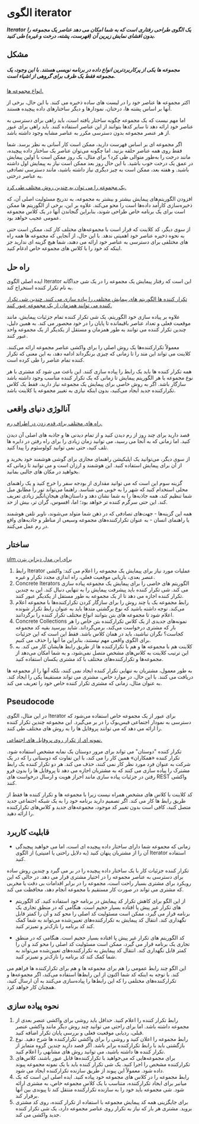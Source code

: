 # الگوی iterator
##### Iterator یک الگوی طراحی رفتاری است که به شما امکان می دهد عناصر یک مجموعه را بدون افشای نمایش زیرین آن (فهرست، پشته، درخت و غیره) طی کنید.

## مشکل
##### مجموعه ها یکی از پرکاربردترین انواع داده در برنامه نویسی هستند. با این وجود، یک مجموعه فقط یک ظرف برای گروهی از اشیاء است.


[انواع مجموعه ها.](https://refactoring.guru/images/patterns/diagrams/iterator/problem1.png)


اکثر مجموعه ها عناصر خود را در لیست های ساده ذخیره می کنند. با این حال، برخی از آنها بر اساس پشته ها، درختان، نمودارها و دیگر ساختارهای داده پیچیده هستند.

اما مهم نیست که یک مجموعه چگونه ساختار یافته است، باید راهی برای دسترسی به عناصر خود ارائه دهد تا سایر کدها بتوانند از این عناصر استفاده کنند. باید راهی برای عبور از هر عنصر مجموعه بدون دسترسی مکرر به عناصر مشابه وجود داشته باشد.

اگر مجموعه ای بر اساس فهرست دارید، ممکن است کار آسانی به نظر برسد. شما فقط روی همه عناصر حلقه بزنید. اما چگونه می‌توان عناصر یک ساختار داده پیچیده، مانند درخت را به‌طور متوالی طی کرد؟ برای مثال، یک روز ممکن است با اولین پیمایش در عمق یک درخت خوب باشید. با این حال روز بعد ممکن است نیاز به پیمایش اول داشته باشید. و هفته بعد، ممکن است به چیز دیگری نیاز داشته باشید، مانند دسترسی تصادفی به عناصر درختی.

[یک مجموعه را می توان به چندین روش مختلف طی کرد.](https://refactoring.guru/images/patterns/diagrams/iterator/problem2.png)

افزودن الگوریتم‌های پیمایش بیشتر و بیشتر به مجموعه، به تدریج مسئولیت اصلی آن، که ذخیره‌سازی کارآمد داده‌ها است را محو می‌کند. علاوه بر این، برخی از الگوریتم ها ممکن است برای یک برنامه خاص طراحی شوند، بنابراین گنجاندن آنها در یک کلاس مجموعه عمومی عجیب خواهد بود.

از سوی دیگر، کد کلاینت که قرار است با مجموعه‌های مختلف کار کند، ممکن است حتی به نحوه ذخیره عناصر خود اهمیتی ندهد. با این حال، از آنجایی که مجموعه ها همه راه های مختلفی برای دسترسی به عناصر خود ارائه می دهند، شما هیچ گزینه ای ندارید جز اینکه کد خود را با کلاس های مجموعه خاص ادغام کنید.

## راه حل
ایده اصلی الگوی Iterator این است که رفتار پیمایش یک مجموعه را در یک شی جداگانه به نام تکرار کننده استخراج کند.

[تکرار کننده ها الگوریتم های پیمایش مختلفی را پیاده سازی می کنند. چندین شی تکرار کننده می توانند همزمان از یک مجموعه عبور کنند.](https://refactoring.guru/images/patterns/diagrams/iterator/solution1.png)

علاوه بر پیاده سازی خود الگوریتم، یک شی تکرار کننده تمام جزئیات پیمایش، مانند موقعیت فعلی و تعداد عناصر باقیمانده تا پایان را در خود محصور می کند. به همین دلیل، چندین تکرار کننده می توانند به طور همزمان و مستقل از یکدیگر از یک مجموعه واحد عبور کنند.

معمولاً تکرارکننده‌ها یک روش اصلی را برای واکشی عناصر مجموعه ارائه می‌کنند. کلاینت می تواند این متد را تا زمانی که چیزی برنگرداند ادامه دهد، به این معنی که تکرار کننده تمام عناصر را طی کرده است.

همه تکرار کننده ها باید یک رابط را پیاده سازی کنند. این باعث می شود کد مشتری با هر نوع مجموعه یا هر الگوریتم پیمایش تا زمانی که یک تکرار کننده مناسب وجود داشته باشد سازگار باشد. اگر به روش خاصی برای پیمایش یک مجموعه نیاز دارید، فقط یک کلاس تکرارکننده جدید ایجاد می‌کنید، بدون اینکه نیازی به تغییر مجموعه یا کلاینت باشد.

## آنالوژی دنیای واقعی

[راه های مختلف برای قدم زدن در اطراف رم.](https://refactoring.guru/images/patterns/content/iterator/iterator-comic-1-en.png)

قصد دارید برای چند روز از رم دیدن کنید و از تمام دیدنی ها و جاذبه های اصلی آن دیدن کنید. اما زمانی که به آنجا می رسید، می توانید زمان زیادی را برای راه رفتن در دایره ها تلف کنید، حتی نمی توانید کولوسئوم را پیدا کنید.

از سوی دیگر، می‌توانید یک اپلیکیشن راهنمای مجازی برای گوشی هوشمند خود بخرید و از آن برای پیمایش استفاده کنید. این هوشمند و ارزان است و می توانید تا زمانی که بخواهید در مکان های جالبی بمانید.

گزینه سوم این است که می توانید مقداری از بودجه سفر را خرج کنید و یک راهنمای محلی استخدام کنید که شهر را به خوبی می شناسد. راهنما می‌تواند تور را مطابق میل شما تنظیم کند، همه جاذبه‌ها را به شما نشان دهد و داستان‌های هیجان‌انگیز زیادی تعریف کند. این حتی سرگرم کننده تر خواهد بود؛ اما، افسوس، گران تر، بیش از حد.

همه این گزینه‌ها - جهت‌های تصادفی که در ذهن شما متولد می‌شوند، ناوبر تلفن هوشمند یا راهنمای انسان - به عنوان تکرارکننده‌های مجموعه وسیعی از مناظر و جاذبه‌های واقع در رم عمل می‌کنند.

## ساختار

[ulm برای این مدل دیزاین پترن](https://refactoring.guru/images/patterns/diagrams/iterator/structure-indexed.png)

1. رابط Iterator عملیات مورد نیاز برای پیمایش یک مجموعه را اعلام می کند: واکشی عنصر بعدی، بازیابی موقعیت فعلی، راه اندازی مجدد تکرار و غیره.
2. Concrete Iterators الگوریتم های خاصی را برای پیمایش یک مجموعه پیاده سازی می کند. شی تکرار کننده باید پیشرفت پیمایش را به تنهایی دنبال کند. این به چندین تکرار کننده اجازه می دهد تا از یک مجموعه به طور مستقل از یکدیگر عبور کنند.
3. رابط مجموعه یک یا چند روش را برای سازگار کردن تکرارکننده‌ها با مجموعه اعلام می‌کند. توجه داشته باشید که نوع برگشتی متدها باید به عنوان رابط تکرار شونده اعلام شود تا مجموعه های بتن بتوانند انواع مختلف تکرار کننده را برگردانند.
4. Concrete Collections نمونه‌های جدیدی از یک کلاس تکرارکننده بتن خاص را هر بار که مشتری درخواست می‌کند، برمی‌گرداند. شاید بپرسید بقیه کد مجموعه کجاست؟ نگران نباشید، باید در همان کلاس باشد. فقط این است که این جزئیات برای الگوی واقعی مهم نیستند، بنابراین ما آنها را حذف می کنیم.
5. کلاینت هم با مجموعه ها و هم با تکرارکننده ها از طریق رابط هایشان کار می کند. به این ترتیب کلاینت به کلاس‌های مشخص متصل نمی‌شود، و به شما امکان می‌دهد از مجموعه‌ها و تکرارکننده‌های مختلف با کد مشتری یکسان استفاده کنید.

به طور معمول، مشتریان به تنهایی تکرار کننده ایجاد نمی کنند، بلکه آنها را از مجموعه ها دریافت می کنند. با این حال، در موارد خاص، مشتری می تواند مستقیماً یکی را ایجاد کند. به عنوان مثال، زمانی که مشتری تکرار کننده خاص خود را تعریف می کند.

## Pseudocode

در این مثال، الگوی Iterator برای عبور از یک مجموعه خاص استفاده می‌شود که دسترسی به نمودار اجتماعی فیس‌بوک را در بر می‌گیرد. این مجموعه چندین تکرار کننده را ارائه می دهد که می توانند پروفایل ها را به روش های مختلف طی کنند.

[نمونه ای از تکرار روی پروفایل های اجتماعی.](https://refactoring.guru/images/patterns/diagrams/iterator/example.png)

تکرار کننده "دوستان" می تواند برای مرور دوستان یک نمایه مشخص استفاده شود. تکرار کننده «همکاران» همین کار را می کند، با این تفاوت که دوستانی را که در یک شرکت به عنوان فرد مورد نظر کار نمی کنند، حذف می کند. هر دو تکرار کننده یک رابط مشترک را پیاده سازی می کنند که به مشتریان اجازه می دهد تا پروفایل ها را بدون فرو رفتن در جزئیات پیاده سازی مانند احراز هویت و ارسال درخواست های REST واکشی کنند.

کد کلاینت با کلاس های مشخص همراه نیست زیرا با مجموعه ها و تکرار کننده ها فقط از طریق رابط ها کار می کند. اگر تصمیم دارید برنامه خود را به یک شبکه اجتماعی جدید متصل کنید، کافی است بدون تغییر کد موجود، مجموعه‌های جدید و کلاس‌های تکرارکننده را ارائه دهید.

## قابلیت کاربرد

* زمانی که مجموعه شما دارای ساختار داده پیچیده ای است، اما می خواهید پیچیدگی آن را از مشتریان پنهان کنید (به دلایل راحتی یا امنیتی) از الگوی Iterator استفاده کنید.

تکرار کننده جزئیات کار با یک ساختار داده پیچیده را در بر می گیرد و چندین روش ساده برای دسترسی به عناصر مجموعه را در اختیار مشتری قرار می دهد. در حالی که این رویکرد برای مشتری بسیار راحت است، مجموعه را در برابر اقدامات بی دقت یا مخربی که مشتری می تواند در صورت کار مستقیم با مجموعه انجام دهد، محافظت می کند.

* از این الگو برای کاهش تکرار کد پیمایش در برنامه خود استفاده کنید.
کد الگوریتم های تکرار غیر پیش پا افتاده بسیار حجیم است. هنگامی که در منطق تجاری یک برنامه قرار می گیرد، ممکن است مسئولیت کد اصلی را محو کند و آن را کمتر قابل نگهداری کند. انتقال کد پیمایش به تکرارکننده‌های تعیین‌شده می‌تواند به شما کمک کند کد برنامه را نازک‌تر و تمیزتر کنید.

* کد الگوریتم های تکرار غیر پیش پا افتاده بسیار حجیم است. هنگامی که در منطق تجاری یک برنامه قرار می گیرد، ممکن است مسئولیت کد اصلی را محو کند و آن را کمتر قابل نگهداری کند. انتقال کد پیمایش به تکرارکننده‌های تعیین‌شده می‌تواند به شما کمک کند کد برنامه را نازک‌تر و تمیزتر کنید.

این الگو چند رابط عمومی را هم برای مجموعه ها و هم برای تکرارکننده ها فراهم می کند. با توجه به اینکه کد شما اکنون از این رابط‌ها استفاده می‌کند، اگر مجموعه‌ها و تکرارکننده‌های مختلفی را که این رابط‌ها را پیاده‌سازی می‌کنند به آن ارسال کنید، همچنان کار خواهد کرد.

## نحوه پیاده سازی

1. رابط تکرار کننده را اعلام کنید. حداقل باید روشی برای واکشی عنصر بعدی از مجموعه داشته باشد. اما برای راحتی می توانید چند روش دیگر مانند واکشی عنصر قبلی، ردیابی موقعیت فعلی و بررسی پایان تکرار اضافه کنید.
2. رابط مجموعه را اعلان کنید و روشی را برای واکشی تکرارکننده ها شرح دهید. نوع بازگشتی باید با رابط تکرارکننده برابر باشد. اگر قصد دارید چندین گروه متمایز از تکرار کننده ها داشته باشید، می توانید روش های مشابهی را اعلام کنید.
3. برای مجموعه‌هایی که می‌خواهید با تکرارکننده‌ها قابل عبور باشند، کلاس‌های تکرارکننده مشخص را اجرا کنید. یک شی تکرار کننده باید با یک نمونه مجموعه پیوند داده شود. معمولاً این پیوند از طریق سازنده تکرارکننده ایجاد می شود.
4. رابط مجموعه را در کلاس های مجموعه خود پیاده کنید. ایده اصلی این است که یک میانبر برای ایجاد تکرارکننده، متناسب با یک کلاس مجموعه خاص، به مشتری ارائه شود. شی مجموعه باید خود را به سازنده تکرارکننده منتقل کند تا پیوندی بین آنها برقرار کند.
5. برای جایگزینی همه کد پیمایش مجموعه با استفاده از تکرار کننده، روی کد مشتری بروید. مشتری هر بار که نیاز به تکرار روی عناصر مجموعه دارد، یک شی تکرار کننده جدید واکشی می کند.
